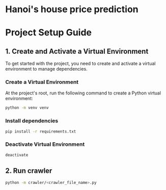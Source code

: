 # Hanoi's house price prediction

# Project Setup Guide

## 1. Create and Activate a Virtual Environment

To get started with the project, you need to create and activate a virtual environment to manage dependencies.

### Create a Virtual Environment
At the project's root, run the following command to create a Python virtual environment:

```bash
python -m venv venv
```

### Install dependencies

```bash
pip install -r requirements.txt
```
### Deactivate Virtual Environment

```bash
deactivate
```


## 2. Run crawler

```bash
python -m crawler/<crawler_file_name>.py
```
